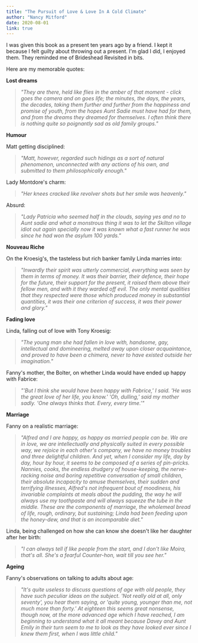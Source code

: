 ```yaml
---
title: "The Pursuit of Love & Love In A Cold Climate"
author: "Nancy Mitford"
date: 2020-08-01
link: true
---
```


I was given this book as a present ten years ago by a friend. I kept it because I felt guilty about throwing out a present. I'm glad I did, I enjoyed them. They reminded me of Brideshead Revisited in bits.

Here are my memorable quotes:

**Lost dreams**

> _"They are there, held like flies in the amber of that moment - click goes the camera and on goes life; the minutes, the days, the years, the decades, taking them further and further from the happiness and promise of youth, from the hopes Aunt Sadie must have had for them, and from the dreams they dreamed for themselves. I often think there is nothing quite so poignantly sad as old family groups."_

**Humour**

Matt getting disciplined:

> _"Matt, however, regarded such hidings as a sort of natural phenomenon, unconnected with any actions of his own, and submitted to them philosophically enough."_

Lady Montdore's charm:

> _"Her knees cracked like revolver shots but her smile was heavenly."_

Absurd:

> _"Lady Patricia who seemed half in the clouds, saying yes and no to Aunt sadie and what a monstrous thing it was to let the Skilton village idiot out again specially now it was known what a fast runner he was since he had won the asylum 100 yards."_

**Nouveau Riche**

On the Kroesig's, the tasteless but rich banker family Linda marries into:

> _"Inwardly their spirit was utterly commercial, everything was seen by them in terms of money. It was their barrier, their defence, their hope for the future, their support for the present, it raised them above their fellow men, and with it they warded off evil. The only mental qualities that they respected were those which produced money in substantial quantities, it was their one criterion of success, it was their power and glory."_

**Fading love**

Linda, falling out of love with Tony Kroesig:

> _"The young man she had fallen in love with, handsome, gay, intellectual and domineering, melted away upon closer acquaintance, and proved to have been a chimera, never to have existed outside her imagination."_

Fanny's mother, the Bolter, on whether Linda would have ended up happy with Fabrice:

> _"'But I think she would have been happy with Fabrice,' I said. 'He was the great love of her life, you know.' 'Oh, dulling,' said my mother sadly. 'One always thinks that. Every, every time.'"_

**Marriage**

Fanny on a realistic marriage:

> _"Alfred and I are happy, as happy as married people can be. We are in love, we are intellectually and physically suited in every possible way, we rejoice in each other's company, we have no money troubles and three delightful children. And yet, when I consider my life, day by day, hour by hour, it seems to be composed of a series of pin-pricks. Nannies, cooks, the endless drudgery of house-keeping, the nerve-racking noise and boring repetitive conversation of small children, their absolute incapacity to amuse themselves, their sudden and terrifying illnesses, Alfred's not infrequent bout of moodiness, his invariable complaints at meals about the pudding, the way he will always use my toothpaste and will always squeeze the tube in the middle. These are the components of marriage, the wholemeal bread of life, rough, ordinary, but sustaining; Linda had been feeding upon the honey-dew, and that is an incomparable diet."_

Linda, being challenged on how she can know she doesn't like her daughter after her birth:

> _"I can always tell if like people from the start, and I don't like Moira, that's all. She's a fearful Counter-hon, wait till you see her."_

**Ageing**

Fanny's observations on talking to adults about age:

> _"It's quite useless to discuss questions of age with old people, they have such peculiar ideas on the subject. 'Not really old at all, only seventy', you hear them saying, or 'quite young, younger than me, not much more than forty.' At eighteen this seems great nonsense, though now, at the more advanced age which I have reached, I am beginning to understand what it all meant because Davey and Aunt Emily in their turn seem to me to look as they have looked ever since I knew them first, when I was little child."_
